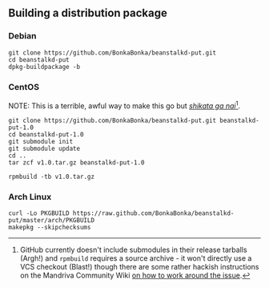 ## Building a distribution package

### Debian

	git clone https://github.com/BonkaBonka/beanstalkd-put.git
	cd beanstalkd-put
	dpkg-buildpackage -b

### CentOS

NOTE: This is a terrible, awful way to make this go but [*shikata ga nai*](https://en.wikipedia.org/wiki/Shikata_ga_nai)[^1].

	git clone https://github.com/BonkaBonka/beanstalkd-put.git beanstalkd-put-1.0
	cd beanstalkd-put-1.0
	git submodule init
	git submodule update
	cd ..
	tar zcf v1.0.tar.gz beanstalkd-put-1.0

	rpmbuild -tb v1.0.tar.gz

### Arch Linux

	curl -Lo PKGBUILD https://raw.github.com/BonkaBonka/beanstalkd-put/master/arch/PKGBUILD
	makepkg --skipchecksums

[^1]: GitHub currently doesn't include submodules in their release tarballs (Argh!) and `rpmbuild` requires a source archive - it won't directly use a VCS checkout (Blast!) though there are some rather hackish instructions on the Mandriva Community Wiki [on how to work around the issue](http://wiki.mandriva.com/en/Rpmbuild_and_git#First-time_build_for_a_project).
